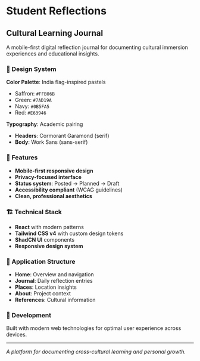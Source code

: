 # Student Reflections
## Cultural Learning Journal

A mobile-first digital reflection journal for documenting cultural immersion experiences and educational insights.

### 🎨 Design System
**Color Palette**: India flag-inspired pastels
- Saffron: `#FFB06B` 
- Green: `#7AD19A`
- Navy: `#0B5FA5`
- Red: `#E63946`

**Typography**: Academic pairing
- **Headers**: Cormorant Garamond (serif)
- **Body**: Work Sans (sans-serif)

### 📱 Features
- **Mobile-first responsive design**
- **Privacy-focused interface**
- **Status system**: Posted → Planned → Draft
- **Accessibility compliant** (WCAG guidelines)
- **Clean, professional aesthetics**

### 🏗️ Technical Stack
- **React** with modern patterns
- **Tailwind CSS v4** with custom design tokens
- **ShadCN UI** components
- **Responsive design system**

### 📖 Application Structure
- **Home**: Overview and navigation
- **Journal**: Daily reflection entries
- **Places**: Location insights
- **About**: Project context
- **References**: Cultural information

### 🚀 Development
Built with modern web technologies for optimal user experience across devices.

---
*A platform for documenting cross-cultural learning and personal growth.*